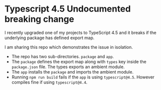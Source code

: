 # Typescript 4.5 Undocumented breaking change

I recently upgraded one of my projects to TypeScript 4.5 and it breaks if the underlying package has defined export map.

I am sharing this repo which demonstrates the issue in isolation.

- The repo has two sub-directories. `package` and `app`.
- The `package` defines the export map along with `types` key inside the `package.json` file. The types exports an ambient module.
- The `app` installs the `package` and imports the ambient module.
- Running `npm run build` fails if the `app` is using `typescript@4.5`. However compiles fine if using `typescript@4.4`.